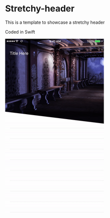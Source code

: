 # Stretchy-header

This is a template to showcase a stretchy header

Coded in Swift

![alt text](StretchyHeader.gif  "Stretchy Header")
